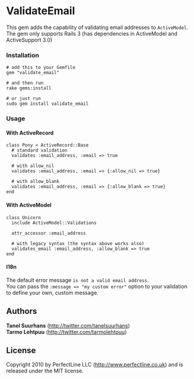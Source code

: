 # ValidateEmail

This gem adds the capability of validating email addresses to `ActiveModel`. 
The gem only supports Rails 3 (has dependencies in ActiveModel and ActiveSupport 3.0)

### Installation
    # add this to your Gemfile
    gem "validate_email"

    # and then run
    rake gems:install

    # or just run
    sudo gem install validate_email

### Usage

#### With ActiveRecord
    class Pony < ActiveRecord::Base
      # standard validation
      validates :email_address, :email => true

      # with allow_nil
      validates :email_address, :email => {:allow_nil => true}

      # with allow_blank
      validates :email_address, :email => {:allow_blank => true}
    end

#### With ActiveModel
    class Unicorn
      include ActiveModel::Validations

      attr_accessor :email_address

      # with legacy syntax (the syntax above works also)
      validates_email :email_address, :allow_blank => true
    end

#### I18n

The default error message `is not a valid email address`.  
You can pass the `:message => "my custom error"` option to your validation to define your own, custom message.

## Authors

**Tanel Suurhans** (<http://twitter.com/tanelsuurhans>)  
**Tarmo Lehtpuu** (<http://twitter.com/tarmolehtpuu>)

## License
Copyright 2010 by PerfectLine LLC (<http://www.perfectline.co.uk>) and is released under the MIT license.

